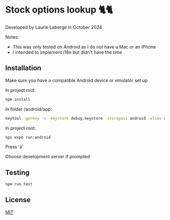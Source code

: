 # Stock options lookup 🐈‍🐈‍

Developed by Laurie Laberge in October 2024

Notes: 
* This was only tested on Android as I do not have a Mac or an iPhone
* I intended to implement i18n but didn't have the time

## Installation

Make sure you have a compatible Android device or emulator set up

In project root:
```bash
npm install
```

In folder /android/app:
```bash
keytool -genkey -v -keystore debug.keystore -storepass android -alias androiddebugkey -keypass android -keyalg RSA -keysize 2048 -validity 10000
```

In project root:
```bash
npx expo run:android
```

Press 'a'

Choose development server if prompted

## Testing
```bash
npm run test
```

## License

[MIT](https://choosealicense.com/licenses/mit/)